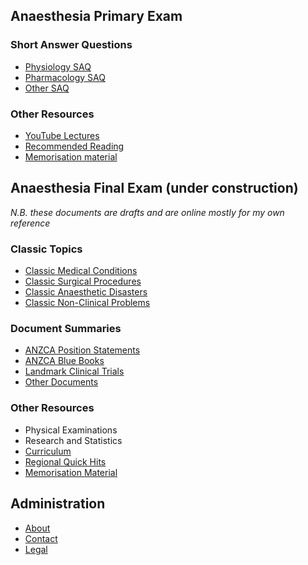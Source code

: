 ## Anaesthesia Primary Exam

### Short Answer Questions
- [Physiology SAQ](pex/saqs/physiology/)
- [Pharmacology SAQ](pex/saqs/pharmacology/)
- [Other SAQ](pex/saqs/other/)

### Other Resources
- [YouTube Lectures](pex/other/lectures.md)
- [Recommended Reading](pex/other/recommended_reading.md)
- [Memorisation material](pex/other/memorisation_material/index.md)

## Anaesthesia Final Exam (under construction)

*N.B. these documents are drafts and are online mostly for my own reference*

### Classic Topics
- [Classic Medical Conditions](fex/classics/medical/index.htm)
- [Classic Surgical Procedures](fex/classics/surgical/index.htm)
- [Classic Anaesthetic Disasters](fex/classics/disasters/index.htm)
- [Classic Non-Clinical Problems](fex/classics/non_clinical/index.htm)

### Document Summaries
- [ANZCA Position Statements](fex/summaries/anzca_ps/)
- [ANZCA Blue Books](fex/summaries/blue_books/)
- [Landmark Clinical Trials](fex/summaries/trials/)
- [Other Documents](fex/summaries/other)

### Other Resources
- Physical Examinations
- Research and Statistics
- [Curriculum](fex/other/curriculum/)
- [Regional Quick Hits](fex/other/regional_quick_hits/)
- [Memorisation Material](fex/other/misc/memorisation_nick_eaddy.pdf)

## Administration
- [About](admin/about_ketamine_nightmares.md)
- [Contact](admin/contact.md)
- [Legal](admin/legal.md)